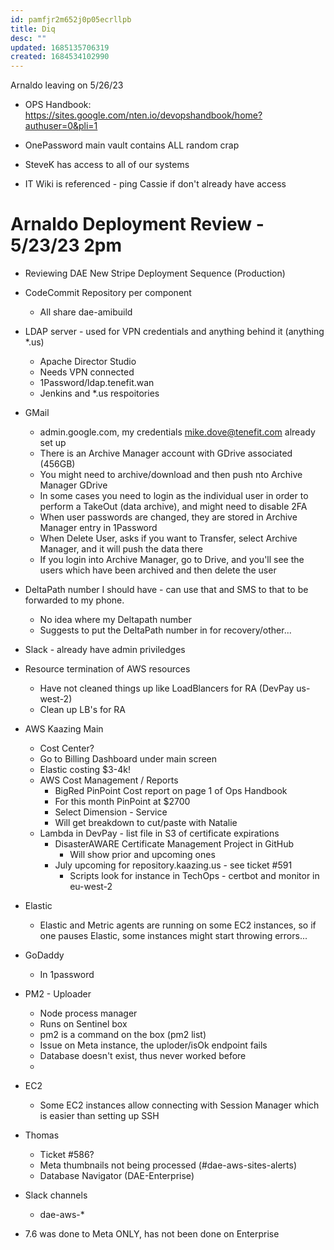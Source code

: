 ```yaml
---
id: pamfjr2m652j0p05ecrllpb
title: Diq
desc: ""
updated: 1685135706319
created: 1684534102990
---
```


Arnaldo leaving on 5/26/23

- OPS Handbook: https://sites.google.com/nten.io/devopshandbook/home?authuser=0&pli=1

- OnePassword main vault contains ALL random crap
- SteveK has access to all of our systems
- IT Wiki is referenced - ping Cassie if don't already have access

# Arnaldo Deployment Review - 5/23/23 2pm

- Reviewing DAE New Stripe Deployment Sequence (Production)
- CodeCommit Repository per component

  - All share dae-amibuild

- LDAP server - used for VPN credentials and anything behind it (anything \*.us)

  - Apache Director Studio
  - Needs VPN connected
  - 1Password/ldap.tenefit.wan
  - Jenkins and \*.us respoitories

- GMail

  - admin.google.com, my credentials mike.dove@tenefit.com already set up
  - There is an Archive Manager account with GDrive associated (456GB)
  - You might need to archive/download and then push nto Archive Manager GDrive
  - In some cases you need to login as the individual user in order to perform a TakeOut (data archive), and might need to disable 2FA
  - When user passwords are changed, they are stored in Archive Manager entry in 1Password
  - When Delete User, asks if you want to Transfer, select Archive Manager, and it will push the data there
  - If you login into Archive Manager, go to Drive, and you'll see the users which have been archived and then delete the user

- DeltaPath number I should have - can use that and SMS to that to be forwarded to my phone.

  - No idea where my Deltapath number
  - Suggests to put the DeltaPath number in for recovery/other...

- Slack - already have admin priviledges

- Resource termination of AWS resources

  - Have not cleaned things up like LoadBlancers for RA (DevPay us-west-2)
  - Clean up LB's for RA

- AWS Kaazing Main

  - Cost Center?
  - Go to Billing Dashboard under main screen
  - Elastic costing $3-4k!
  - AWS Cost Management / Reports
    - BigRed PinPoint Cost report on page 1 of Ops Handbook
    - For this month PinPoint at $2700
    - Select Dimension - Service
    - Will get breakdown to cut/paste with Natalie
  - Lambda in DevPay - list file in S3 of certificate expirations
    - DisasterAWARE Certificate Management Project in GitHub
      - Will show prior and upcoming ones
    - July upcoming for repository.kaazing.us - see ticket #591
      - Scripts look for instance in TechOps - certbot and monitor in eu-west-2

- Elastic

  - Elastic and Metric agents are running on some EC2 instances, so if one pauses Elastic, some instances might start throwing errors...

- GoDaddy

  - In 1password

- PM2 - Uploader

  - Node process manager
  - Runs on Sentinel box
  - pm2 is a command on the box (pm2 list)
  - Issue on Meta instance, the uploder/isOk endpoint fails
  - Database doesn't exist, thus never worked before
  -

- EC2

  - Some EC2 instances allow connecting with Session Manager which is easier than setting up SSH

- Thomas

  - Ticket #586?
  - Meta thumbnails not being processed (#dae-aws-sites-alerts)
  - Database Navigator (DAE-Enterprise)

- Slack channels

  - dae-aws-\*

- 7.6 was done to Meta ONLY, has not been done on Enterprise
